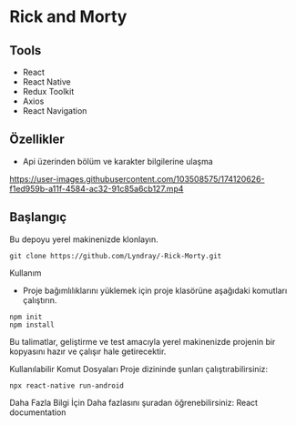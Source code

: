 # Rick and Morty

## Tools
* React
* React Native
* Redux Toolkit
* Axios
* React Navigation

## Özellikler

* Api üzerinden bölüm ve karakter bilgilerine ulaşma 

https://user-images.githubusercontent.com/103508575/174120626-f1ed959b-a11f-4584-ac32-91c85a6cb127.mp4


## Başlangıç
Bu depoyu yerel makinenizde klonlayın.
```
git clone https://github.com/Lyndray/-Rick-Morty.git
```

Kullanım

* Proje bağımlılıklarını yüklemek için proje klasörüne aşağıdaki komutları çalıştırın.

```
npm init
npm install
```

Bu talimatlar, geliştirme ve test amacıyla yerel makinenizde projenin bir kopyasını hazır ve çalışır hale getirecektir.

Kullanılabilir Komut Dosyaları
Proje dizininde şunları çalıştırabilirsiniz:
```
npx react-native run-android
```
Daha Fazla Bilgi İçin
Daha fazlasını şuradan öğrenebilirsiniz: React documentation
